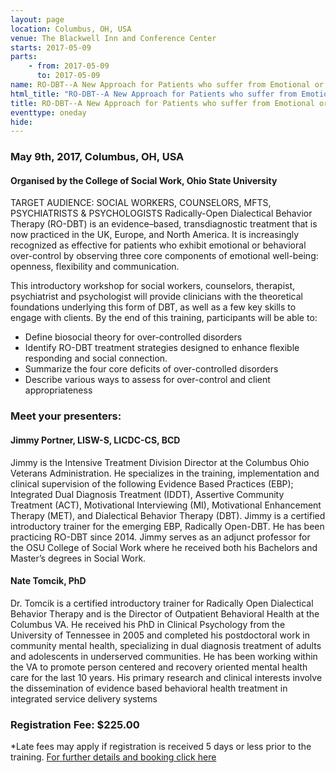 ```yaml
---
layout: page
location: Columbus, OH, USA
venue: The Blackwell Inn and Conference Center
starts: 2017-05-09
parts:
    - from: 2017-05-09
      to: 2017-05-09
name: RO-DBT--A New Approach for Patients who suffer from Emotional or Behavioral Over-Control
html_title: "RO-DBT--A New Approach for Patients who suffer from Emotional or Behavioral Over-Control, Ohio State University"
title: RO-DBT--A New Approach for Patients who suffer from Emotional or Behavioral Over-Control
eventtype: oneday
hide: 
---
```


### May 9th, 2017, Columbus, OH, USA
#### Organised by the College of Social Work, Ohio State University

TARGET AUDIENCE: SOCIAL WORKERS, COUNSELORS, MFTS, PSYCHIATRISTS & PSYCHOLOGISTS
Radically-Open Dialectical Behavior Therapy (RO-DBT) is an evidence–based, transdiagnostic treatment that is now practiced in the UK, Europe, and North America. It is increasingly recognized as effective for patients who exhibit emotional or behavioral over-control by observing three core components of emotional well-being: openness, flexibility and communication.

This introductory workshop for social workers, counselors, therapist, psychiatrist and psychologist will provide clinicians with the theoretical foundations underlying this form of DBT, as well as a few key skills to engage with clients. By the end of this training, participants will be able to:

* Define biosocial theory for over-controlled disorders
* Identify RO-DBT treatment strategies designed to enhance flexible responding and social connection.
* Summarize the four core deficits of over-controlled disorders
* Describe various ways to assess for over-control and client appropriateness

### Meet your presenters:

#### Jimmy Portner, LISW-S, LICDC-CS, BCD
Jimmy is the Intensive Treatment Division Director at the Columbus Ohio Veterans Administration. He specializes in the training, implementation and clinical supervision of the following Evidence Based Practices (EBP); Integrated Dual Diagnosis Treatment (IDDT), Assertive Community Treatment (ACT), Motivational Interviewing (MI), Motivational Enhancement Therapy (MET), and Dialectical Behavior Therapy (DBT). Jimmy is a certified introductory trainer for the emerging EBP, Radically Open-DBT. He has been practicing RO-DBT since 2014.
Jimmy serves as an adjunct professor for the OSU College of Social Work where he received both his Bachelors and Master’s degrees in Social Work.

#### Nate Tomcik, PhD
Dr. Tomcik is a certified introductory trainer for Radically Open Dialectical Behavior Therapy and is the Director of Outpatient Behavioral Health at the Columbus VA. He received his PhD in Clinical Psychology from the University of Tennessee in 2005 and completed his postdoctoral work in community mental health, specializing in dual diagnosis treatment of adults and adolescents in underserved communities.
He has been working within the VA to promote person centered and recovery oriented mental health care for the last 10 years. His primary research and clinical interests involve the dissemination of evidence based behavioral health treatment in integrated service delivery systems

### Registration Fee: $225.00
*Late fees may apply if registration is received 5 days or less prior to the training.
[For further details and booking click here](http://csw.osu.edu/continuing-education/training-calendar/training-archives/calendar-details/?osu_events_id=15061)
